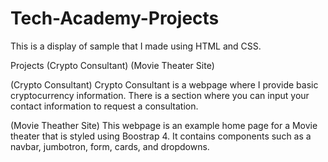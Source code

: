 # Tech-Academy-Projects
This is a display of sample that I made using HTML and CSS.

Projects 
 (Crypto Consultant)
 (Movie Theater Site)
 
(Crypto Consultant)
Crypto Consultant is a webpage where I provide basic cryptocurrency information. There is a section where you can input your 
contact information to request a consultation. 

(Movie Theather Site)
This webpage is an example home page for a Movie theater that is styled using Boostrap 4. It contains components such as a
navbar, jumbotron, form, cards, and dropdowns.
